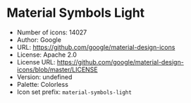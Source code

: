 # Material Symbols Light

- Number of icons: 14027
- Author: Google
- URL: https://github.com/google/material-design-icons
- License: Apache 2.0
- License URL: https://github.com/google/material-design-icons/blob/master/LICENSE
- Version: undefined
- Palette: Colorless
- Icon set prefix: `material-symbols-light`

